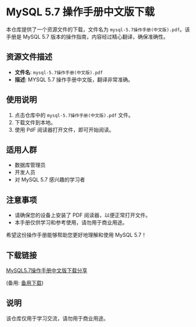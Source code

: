 # MySQL 5.7 操作手册中文版下载

本仓库提供了一个资源文件的下载，文件名为 `mysql-5.7操作手册(中文版).pdf`。该手册是 MySQL 5.7 版本的操作指南，内容经过精心翻译，确保准确性。

## 资源文件描述

- **文件名**: `mysql-5.7操作手册(中文版).pdf`
- **描述**: MYSQL 5.7 操作手册中文版，翻译非常准确。

## 使用说明

1. 点击仓库中的 `mysql-5.7操作手册(中文版).pdf` 文件。
2. 下载文件到本地。
3. 使用 PdF 阅读器打开文件，即可开始阅读。

## 适用人群

- 数据库管理员
- 开发人员
- 对 MySQL 5.7 感兴趣的学习者

## 注意事项

- 请确保您的设备上安装了 PDF 阅读器，以便正常打开文件。
- 本手册仅供学习和参考使用，请勿用于商业用途。

希望这份操作手册能够帮助您更好地理解和使用 MySQL 5.7！

## 下载链接
[MySQL5.7操作手册中文版下载分享](https://pan.quark.cn/s/4e7d95a369e2) 

(备用: [备用下载](https://pan.baidu.com/s/1roBskc8EGfpkzRcF6G5_6g?pwd=1234))

## 说明

该仓库仅用于学习交流，请勿用于商业用途。
